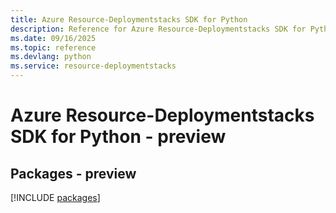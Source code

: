 ```yaml
---
title: Azure Resource-Deploymentstacks SDK for Python
description: Reference for Azure Resource-Deploymentstacks SDK for Python
ms.date: 09/16/2025
ms.topic: reference
ms.devlang: python
ms.service: resource-deploymentstacks
---
```

# Azure Resource-Deploymentstacks SDK for Python - preview
## Packages - preview
[!INCLUDE [packages](resource-deploymentstacks-index.md)]